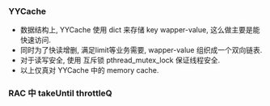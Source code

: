 ### YYCache
+ 数据结构上, YYCache 使用 dict 来存储 key wapper-value, 这么做主要是能快速访问.
+ 同时为了快读增删, 满足limit等业务需要, wapper-value 组织成一个双向链表.
+ 对于读写安全, 使用 互斥锁 pthread_mutex_lock 保证线程安全.
+ 以上仅真对 YYCache 中的 memory cache.


### RAC 中 takeUntil throttleQ
